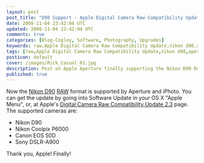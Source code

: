 ```yaml
---           
layout: post
post_title: "D90 Support - Apple Digital Camera Raw Compatibility Update"
date: 2008-11-04 23:42:04 UTC
updated: 2008-11-04 23:42:04 UTC
comments: true
categories: [Blog-Cogley, Software, Photography, Upgrades]
keywords: raw,Apple Digital Camera Raw Compatibility Update,nikon d90,aperture
tags: [raw,Apple Digital Camera Raw Compatibility Update,nikon d90,aperture]
posticon: default
cover: /images/Rick_Casual_01.jpg
description: Post on Apple Aperture finally supporting the Nikon D90 RAW format, by Rick Cogley.
published: true
---
```

 

[](http://www.flickr.com/photos/81796435@N00/2962355869 "View 'Apple Aperture 2.1.2 - Still No Nikon D90 RAW Support' on Flickr.com")Now the [Nikon D90](http://www.nikonusa.com/en/Nikon-Products/Product/Digital-SLR-Cameras/25446/D90.html) [RAW](http://en.wikipedia.org/wiki/Raw_image_format) format is supported by Aperture and iPhoto. You can get the update by going into Software Update in your OS X "Apple Menu", or, at Apple's [Digital Camera Raw Compatibility Update 2.3](http://www.apple.com/support/downloads/digitalcamerarawcompatibility23.html) page. The supported cameras are: 


- Nikon D90
- Nikon Coolpix P6000
- Canon EOS 50D
- Sony DSLR-A900


Thank you, Apple! Finally!